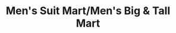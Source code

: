 ---
title: "Men's Suit Mart/Men's Big & Tall Mart"
url: /springfield/mens-suit-mart-mens-big-and-tall-mart/
shop: clothes
---